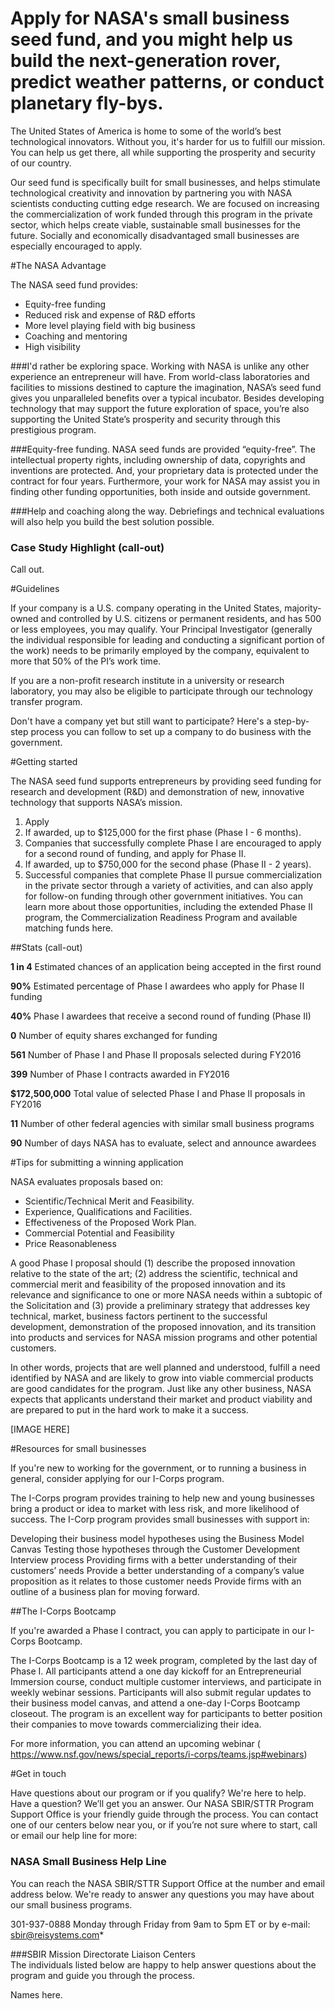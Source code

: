# Apply for NASA's small business seed fund, and you might help us build the next-generation rover, predict weather patterns, or conduct planetary fly-bys.

The United States of America is home to some of the world’s best technological innovators.  Without you, it's harder for us to fulfill our mission.  You can help us get there, all while supporting the prosperity and security of our country.

Our seed fund is specifically built for small businesses, and helps stimulate technological creativity and innovation by partnering you with NASA scientists conducting cutting edge research.  We are focused on increasing the commercialization of work funded through this program in the private sector, which helps create viable, sustainable small businesses for the future.  Socially and economically disadvantaged small businesses are especially encouraged to apply. 

#The NASA Advantage

The NASA seed fund provides:
- Equity-free funding
- Reduced risk and expense of R&D efforts
- More level playing field with big business
- Coaching and mentoring
- High visibility

###I'd rather be exploring space.
Working with NASA is unlike any other experience an entrepreneur will have.  From world-class laboratories and facilities to missions destined to capture the imagination, NASA’s seed fund gives you unparalleled benefits over a typical incubator.  Besides developing technology that may support the future exploration of space, you’re also supporting the United State’s prosperity and security through this prestigious program.  

###Equity-free funding.
NASA seed funds are provided “equity-free”.  The intellectual property rights, including ownership of data, copyrights and inventions are protected.  And, your proprietary data is protected under the contract for four years.  Furthermore, your work for NASA may assist you in finding other funding opportunities, both inside and outside government.  

###Help and coaching along the way.
Debriefings and technical evaluations will also help you build the best solution possible.  

### Case Study Highlight (call-out)

Call out.

#Guidelines

If your company is a U.S. company operating in the United States, majority-owned and controlled by U.S. citizens or permanent residents, and has 500 or less employees, you may qualify.  Your Principal Investigator (generally the individual responsible for leading and conducting a significant portion of the work) needs to be primarily employed by the company, equivalent to more that 50% of the PI’s work time.  

If you are a non-profit research institute in a university or research laboratory, you may also be eligible to participate through our technology transfer program.

Don't have a company yet but still want to participate?  Here's a step-by-step process you can follow to set up a company to do business with the government. 

#Getting started

The NASA seed fund supports entrepreneurs by providing seed funding for research and development (R&D) and demonstration of new, innovative technology that supports NASA’s mission.  

1. Apply
2. If awarded, up to $125,000 for the first phase (Phase I - 6 months). 
3. Companies that successfully complete Phase I are encouraged to apply for a second round of funding, and apply for Phase II.
4. If awarded, up to $750,000 for the second phase (Phase II - 2 years).
5. Successful companies that complete Phase II pursue commercialization in the private sector through a variety of activities, and can also apply for follow-on funding through other government initiatives.  You can learn more about those opportunities, including the extended Phase II program, the Commercialization Readiness Program and available matching funds here. 

##Stats (call-out)

**1 in 4**
Estimated chances of an application being accepted in the first round

**90%**
Estimated percentage of Phase I awardees who apply for Phase II funding

**40%**
Phase I awardees that receive a second round of funding (Phase II)

**0**
Number of equity shares exchanged for funding

**561**
Number of Phase I and Phase II proposals selected during FY2016

**399**
Number of Phase I contracts awarded in FY2016

**$172,500,000**
Total value of selected Phase I and Phase II proposals in FY2016

**11**
Number of other federal agencies with similar small business programs

**90**
Number of days NASA has to evaluate, select and announce awardees

#Tips for submitting a winning application

NASA evaluates proposals based on:

* Scientific/Technical Merit and Feasibility.  
* Experience, Qualifications and Facilities. 
* Effectiveness of the Proposed Work Plan.  
* Commercial Potential and Feasibility
* Price Reasonableness

A good Phase I proposal should (1) describe the proposed innovation relative to the state of the art; (2) address the scientific, technical and commercial merit and feasibility of the proposed innovation and its relevance and significance to one or more NASA needs within a subtopic of the Solicitation and (3) provide a preliminary strategy that addresses key technical, market, business factors pertinent to the successful development, demonstration of the proposed innovation, and its transition into products and services for NASA mission programs and other potential customers.

In other words, projects that are well planned and understood, fulfill a need identified by NASA and are likely to grow into viable commercial products are good candidates for the program.  Just like any other business, NASA expects that applicants understand their market and product viability and are prepared to put in the hard work to make it a success.  

[IMAGE HERE]

#Resources for small businesses

If you're new to working for the government, or to running a business in general, consider applying for our I-Corps program.   

The I-Corps program provides training to help new and young businesses bring a product or idea to market with less risk, and more likelihood of success.  The I-Corp program provides small businesses with support in:

Developing their business model hypotheses using the Business Model Canvas
Testing those hypotheses through the Customer Development Interview process
Providing firms with a better understanding of their customers’ needs
Provide a better understanding of a company’s value proposition as it relates to those customer needs
Provide firms with an outline of a business plan for moving forward.

##The I-Corps Bootcamp

If you're awarded a Phase I contract, you can apply to participate in our I-Corps Bootcamp.  

The I-Corps Bootcamp is a 12 week program, completed by the last day of Phase I.  All participants attend a one day kickoff for an Entrepreneurial Immersion course, conduct multiple customer interviews, and participate in weekly webinar sessions.  Participants will also submit regular updates to their business model canvas, and attend a one-day I-Corps Bootcamp closeout.  The program is an excellent way for participants to better position their companies to move towards commercializing their idea.  

For more information, you can attend an upcoming webinar ( https://www.nsf.gov/news/special_reports/i-corps/teams.jsp#webinars)

#Get in touch

Have questions about our program or if you qualify?  We're here to help.   Have a question?  We’ll get you an answer.  Our NASA SBIR/STTR Program Support Office is your friendly guide through the process.  You can contact one of our centers below near you, or if you’re not sure where to start, call or email our help line for more: 

### NASA Small Business Help Line
You can reach the NASA SBIR/STTR Support Office at the number and email address below.  We're ready to answer any questions you may have about our small business programs.  

301-937-0888
Monday through Friday from 9am to 5pm ET
or by e-mail: sbir@reisystems.com*
				
###SBIR Mission Directorate Liaison Centers  
The individuals listed below are happy to help answer questions about the program and guide you through the process. 
					
Names here.
